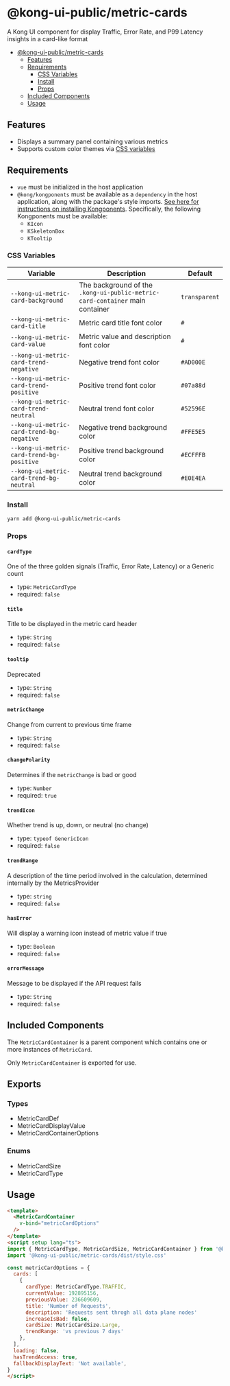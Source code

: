 # @kong-ui-public/metric-cards

A Kong UI component for display Traffic, Error Rate, and P99 Latency insights in a card-like format

- [@kong-ui-public/metric-cards](#kong-ui-publicmetric-cards)
  - [Features](#features)
  - [Requirements](#requirements)
    - [CSS Variables](#css-variables)
    - [Install](#install)
    - [Props](#props)
  - [Included Components](#included-components)
  - [Usage](#usage)
  

## Features

- Displays a summary panel containing various metrics
- Supports custom color themes via [CSS variables](#css-variables)

## Requirements

- `vue` must be initialized in the host application
- `@kong/kongponents` must be available as a `dependency` in the host application, along with the package's style imports. [See here for instructions on installing Kongponents](https://kongponents.konghq.com/#globally-install-all-kongponents). Specifically, the following Kongponents must be available:
  - `KIcon`
  - `KSkeletonBox`
  - `KTooltip`

### CSS Variables
Variable | Description | Default
---------|----------|---------
`--kong-ui-metric-card-background` | The background of the `.kong-ui-public-metric-card-container` main container | `transparent`
`--kong-ui-metric-card-title` | Metric card title font color | `#`
`--kong-ui-metric-card-value` | Metric value and description font color | `#`
`--kong-ui-metric-card-trend-negative` | Negative trend font color | `#AD000E`
`--kong-ui-metric-card-trend-positive` | Positive trend font color | `#07a88d`
`--kong-ui-metric-card-trend-neutral` | Neutral trend font color | `#52596E`
`--kong-ui-metric-card-trend-bg-negative` | Negative trend background color | `#FFE5E5`
`--kong-ui-metric-card-trend-bg-positive` | Positive trend background color | `#ECFFFB`
`--kong-ui-metric-card-trend-bg-neutral` | Neutral trend background color | `#E0E4EA`

### Install

`yarn add @kong-ui-public/metric-cards`

### Props

####  `cardType`

One of the three golden signals (Traffic, Error Rate, Latency) or a Generic count

  - type: `MetricCardType`
  - required: `false`

#### `title`

Title to be displayed in the metric card header

- type: `String`
- required: `false`

#### `tooltip`

Deprecated

- type: `String`
- required: `false`

#### `metricChange`

Change from current to previous time frame

- type: `String`
- required: `false`

#### `changePolarity`

Determines if the `metricChange` is bad or good

- type: `Number`
- required: `true`

#### `trendIcon`

Whether trend is up, down, or neutral (no change)

- type: `typeof GenericIcon`
- required: `false`

#### `trendRange`

A description of the time period involved in the calculation, determined internally by the MetricsProvider

- type: `string`
- required: `false`

#### `hasError`

Will display a warning icon instead of metric value if true

- type: `Boolean`
- required: `false`

#### `errorMessage`

Message to be displayed if the API request fails

- type: `String`
- required: `false`

## Included Components

The `MetricCardContainer` is a parent component which contains one or more instances of `MetricCard`.

Only `MetricCardContainer` is exported for use.

## Exports

### Types

- MetricCardDef
- MetricCardDisplayValue
- MetricCardContainerOptions

### Enums

- MetricCardSize
- MetricCardType

## Usage

```html
<template>
  <MetricCardContainer
    v-bind="metricCardOptions"
  />
</template>
<script setup lang="ts">
import { MetricCardType, MetricCardSize, MetricCardContainer } from '@kong-ui-public/metric-cards'
import '@kong-ui-public/metric-cards/dist/style.css'

const metricCardOptions = {
  cards: [
    {
      cardType: MetricCardType.TRAFFIC,
      currentValue: 192895156,
      previousValue: 236609609,
      title: 'Number of Requests',
      description: 'Requests sent throgh all data plane nodes'
      increaseIsBad: false,
      cardSize: MetricCardSize.Large,
      trendRange: 'vs previous 7 days'
    },
  ],
  loading: false,
  hasTrendAccess: true,
  fallbackDisplayText: 'Not available',
}
</script>
```
